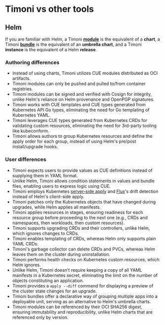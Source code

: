 # Timoni vs other tools

## Helm

If you are familiar with Helm, a Timoni **[module](bundles.md)** is the equivalent of a **chart**, 
a Timoni **[bundle](bundles.md)** is the equivalent of an **umbrella chart**,
and a Timoni **instance** is the equivalent of a Helm **release**.

### Authoring differences

- Instead of using charts, Timoni utilizes CUE modules distributed as OCI artifacts.
- Timoni modules can only be pushed and pulled to/from container registries.
- Timoni modules can be signed and verified with Cosign for integrity, unlike Helm's reliance on Helm provenance and OpenPGP signatures.
- Timoni works with CUE templates and CUE types generated from Kubernetes API Go types, eliminating the need for Go templating of Kubernetes YAML.
- Timoni leverages CUE types generated from Kubernetes CRDs for validating custom resources, eliminating the need for 3rd-party tooling like kubeconform.
- Timoni allows authors to group Kubernetes resources and define the apply order for each group, instead of using Helm's pre/post install/upgrade hooks.

### User differences

- Timoni expects users to provide values as CUE definitions instead of supplying them in YAML format.
- Unlike Helm, Timoni allows condition statements in values and bundle files, enabling users to express logic using CUE.
- Timoni employs Kubernetes [server-side apply](https://kubernetes.io/docs/reference/using-api/server-side-apply/) and [Flux](https://fluxcd.io)'s drift detection instead of Helm's client-side apply.
- Timoni patches only the Kubernetes objects that have changed during upgrades, while Helm applies all manifests.
- Timoni applies resources in stages, ensuring readiness for each resource group before proceeding to the next one (e.g., CRDs and namespaces, then workloads, then custom resources).
- Timoni supports upgrading CRDs and their controllers, unlike Helm, which ignores changes to CRDs.
- Timoni enables templating of CRDs, whereas Helm only supports plain YAML CRDs.
- Timoni's garbage collector can delete CRDs and PVCs, whereas Helm leaves them on the cluster during uninstallation.
- Timoni performs health checks on Kubernetes custom resources, which Helm ignores.
- Unlike Helm, Timoni doesn't require keeping a copy of all YAML manifests in a Kubernetes secret, eliminating the limit on the number of objects constituting an application.
- Timoni provides a `apply --diff` command for displaying a preview of the cluster state changes for an upgrade.
- Timoni bundles offer a declarative way of grouping multiple apps into a deployable unit, serving as an alternative to Helm's umbrella charts.
- Timoni modules can be referenced by their OCI SHA256 digest, ensuring immutability and reproducibility, unlike Helm charts that are referenced only by version.
